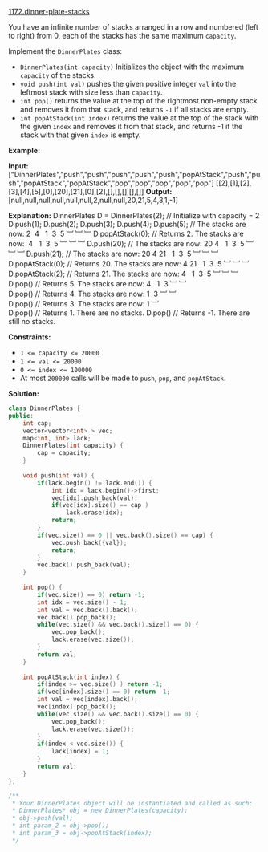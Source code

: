 [1172.dinner-plate-stacks](https://leetcode.com/problems/dinner-plate-stacks/)  

You have an infinite number of stacks arranged in a row and numbered (left to right) from 0, each of the stacks has the same maximum `capacity`.

Implement the `DinnerPlates` class:

*   `DinnerPlates(int capacity)` Initializes the object with the maximum `capacity` of the stacks.
*   `void push(int val)` pushes the given positive integer `val` into the leftmost stack with size less than `capacity`.
*   `int pop()` returns the value at the top of the rightmost non-empty stack and removes it from that stack, and returns `-1` if all stacks are empty.
*   `int popAtStack(int index)` returns the value at the top of the stack with the given `index` and removes it from that stack, and returns -1 if the stack with that given `index` is empty.

**Example:**

**Input:** 
\["DinnerPlates","push","push","push","push","push","popAtStack","push","push","popAtStack","popAtStack","pop","pop","pop","pop","pop"\]
\[\[2\],\[1\],\[2\],\[3\],\[4\],\[5\],\[0\],\[20\],\[21\],\[0\],\[2\],\[\],\[\],\[\],\[\],\[\]\]
**Output:** 
\[null,null,null,null,null,null,2,null,null,20,21,5,4,3,1,-1\]

**Explanation:** 
DinnerPlates D = DinnerPlates(2);  // Initialize with capacity = 2
D.push(1);
D.push(2);
D.push(3);
D.push(4);
D.push(5);         // The stacks are now:  2  4
                                           1  3  5
                                           ﹈ ﹈ ﹈
D.popAtStack(0);   // Returns 2.  The stacks are now:     4
                                                       1  3  5
                                                       ﹈ ﹈ ﹈
D.push(20);        // The stacks are now: 20  4
                                           1  3  5
                                           ﹈ ﹈ ﹈
D.push(21);        // The stacks are now: 20  4 21
                                           1  3  5
                                           ﹈ ﹈ ﹈
D.popAtStack(0);   // Returns 20.  The stacks are now:     4 21
                                                        1  3  5
                                                        ﹈ ﹈ ﹈
D.popAtStack(2);   // Returns 21.  The stacks are now:     4
                                                        1  3  5
                                                        ﹈ ﹈ ﹈ 
D.pop()            // Returns 5.  The stacks are now:      4
                                                        1  3 
                                                        ﹈ ﹈  
D.pop()            // Returns 4.  The stacks are now:   1  3 
                                                        ﹈ ﹈   
D.pop()            // Returns 3.  The stacks are now:   1 
                                                        ﹈   
D.pop()            // Returns 1.  There are no stacks.
D.pop()            // Returns -1.  There are still no stacks.

**Constraints:**

*   `1 <= capacity <= 20000`
*   `1 <= val <= 20000`
*   `0 <= index <= 100000`
*   At most `200000` calls will be made to `push`, `pop`, and `popAtStack`.  



**Solution:**  

```cpp
class DinnerPlates {
public:
    int cap;
    vector<vector<int> > vec;
    map<int, int> lack;
    DinnerPlates(int capacity) {
        cap = capacity;
    }
    
    void push(int val) {
        if(lack.begin() != lack.end()) {
            int idx = lack.begin()->first;
            vec[idx].push_back(val);
            if(vec[idx].size() == cap )
                lack.erase(idx);
            return;
        }
        if(vec.size() == 0 || vec.back().size() == cap) {
            vec.push_back({val});
            return;
        }
        vec.back().push_back(val);
    }
    
    int pop() {
        if(vec.size() == 0) return -1;
        int idx = vec.size() - 1;
        int val = vec.back().back();
        vec.back().pop_back();
        while(vec.size() && vec.back().size() == 0) {
            vec.pop_back();
            lack.erase(vec.size());
        }
        return val;
    }
    
    int popAtStack(int index) {
        if(index >= vec.size() ) return -1;
        if(vec[index].size() == 0) return -1;
        int val = vec[index].back();
        vec[index].pop_back();
        while(vec.size() && vec.back().size() == 0) {
            vec.pop_back();
            lack.erase(vec.size());
        }
        if(index < vec.size()) {
            lack[index] = 1;
        }
        return val;
    }
};

/**
 * Your DinnerPlates object will be instantiated and called as such:
 * DinnerPlates* obj = new DinnerPlates(capacity);
 * obj->push(val);
 * int param_2 = obj->pop();
 * int param_3 = obj->popAtStack(index);
 */
```
      